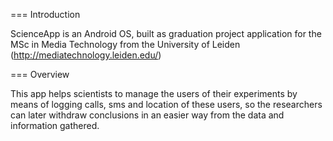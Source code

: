 ﻿=== Introduction

ScienceApp is an Android OS, built as graduation project application for the MSc in Media Technology from the University of Leiden (http://mediatechnology.leiden.edu/)

=== Overview

This app helps scientists to manage the users of their experiments by means of logging calls, sms and location of these users, so the researchers can
later withdraw conclusions in an easier way from the data and information gathered.
